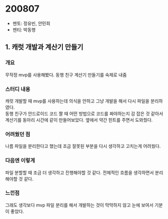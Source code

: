 # 200807

- 멘토: 정유빈, 안민희
- 멘티: 박동행

## 1. 캐럿 개발과 계산기 만들기
### 개요
무작정 mvp를 사용해봤다. 동행 친구 계산기 만들기를 숙제로 내줌
### 스터디 내용
캐럿 개발할 때 mvp를 사용하는데 의식을 안하고 그냥 개발을 해서 다시 파일을 분리하였다.  
동행 친구가 안드로이드 코드 짤 때 어떤 방법으로 코드를 짜야하는지 감 잡은 것 같아서 계산기를 동아리 시간에 같이 만들어보았다. 옆에서 약간 힌트를 주면서 도와줬다.
### 어려웠던 점
나름 파일을 분리한다고 했는데 조금 잘못된 부분을 다시 생각하고 고치는게 어려웠다.
### 다음엔 이렇게
파일 분할할 때 조금 더 생각하고 진행해야할 것 같다. 전체적인 흐름을 생각하면서 분리해야할 것 같다.
### 느낀점
그래도 생각보다 mvp 파일 분리를 해서 개발하는 것이 막막하지 않고 눈에 보여서 기분이 좋았다.